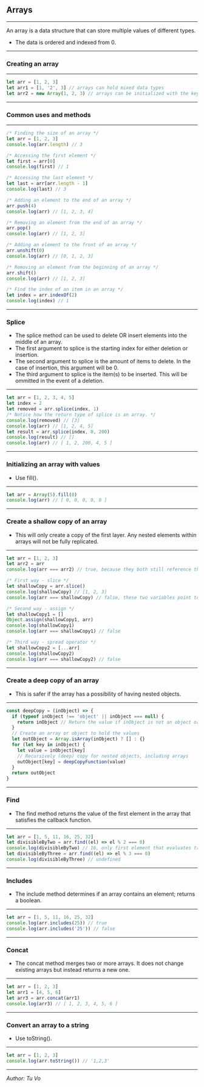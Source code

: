 ## Arrays

---

An array is a data structure that can store multiple values of different types.

- The data is ordered and indexed from 0.

---

### Creating an array

---

```js
let arr = [1, 2, 3]
let arr1 = [1, '2', 3] // arrays can hold mixed data types
let arr2 = new Array(1, 2, 3) // arrays can be initialized with the keyword new
```

---

### Common uses and methods

---

```js
/* Finding the size of an array */
let arr = [1, 2, 3]
console.log(arr.length) // 3

/* Accessing the first element */
let first = arr[0]
console.log(first) // 1

/* Accessing the last element */
let last = arr[arr.length - 1]
console.log(last) // 3

/* Adding an element to the end of an array */
arr.push(4)
console.log(arr) // [1, 2, 3, 4]

/* Removing an element from the end of an array */
arr.pop()
console.log(arr) // [1, 2, 3]

/* Adding an element to the front of an array */
arr.unshift(0)
console.log(arr) // [0, 1, 2, 3]

/* Removing an element from the beginning of an array */
arr.shift()
console.log(arr) // [1, 2, 3]

/* Find the index of an item in an array */
let index = arr.indexOf(2)
console.log(index) // 1
```

---

### Splice

- The splice method can be used to delete OR insert elements into the middle of an array.
- The first argument to splice is the starting index for either deletion or insertion.
- The second argument to splice is the amount of items to delete. In the case of insertion, this argument will be 0.
- The third argument to splice is the item(s) to be inserted. This will be ommitted in the event of a deletion.

---

```js
let arr = [1, 2, 3, 4, 5]
let index = 2
let removed = arr.splice(index, 1)
/* Notice how the return type of splice is an array. */
console.log(removed) // [3]
console.log(arr) // [1, 2, 4, 5]
let result = arr.splice(index, 0, 200)
console.log(result) // []
console.log(arr) // [ 1, 2, 200, 4, 5 ]
```

---

### Initializing an array with values

- Use fill().

---

```js
let arr = Array(5).fill(0)
console.log(arr) // [ 0, 0, 0, 0, 0 ]
```

---

### Create a shallow copy of an array

- This will only create a copy of the first layer. Any nested elements within arrays will not be fully replicated.

---

```js
let arr = [1, 2, 3]
let arr2 = arr
console.log(arr === arr2) // true, because they both still reference the same object

/* First way - slice */
let shallowCopy = arr.slice()
console.log(shallowCopy) // [1, 2, 3]
console.log(arr === shallowCopy) // false, these two variables point to different objects

/* Second way - assign */
let shallowCopy1 = []
Object.assign(shallowCopy1, arr)
console.log(shallowCopy1)
console.log(arr === shallowCopy1) // false

/* Third way - spread operator */
let shallowCopy2 = [...arr]
console.log(shallowCopy2)
console.log(arr === shallowCopy2) // false
```

---

### Create a deep copy of an array

- This is safer if the array has a possibility of having nested objects.

---

```js
const deepCopy = (inObject) => {
  if (typeof inObject !== 'object' || inObject === null) {
    return inObject // Return the value if inObject is not an object or is null. Recall that typeof null is object.
  }
  // Create an array or object to hold the values
  let outObject = Array.isArray(inObject) ? [] : {}
  for (let key in inObject) {
    let value = inObject[key]
    // Recursively (deep) copy for nested objects, including arrays
    outObject[key] = deepCopyFunction(value)
  }
  return outObject
}
```

---

### Find

- The find method returns the value of the first element in the array that satisfies the callback function.

---

```js
let arr = [1, 5, 11, 16, 25, 32]
let divisibleByTwo = arr.find((el) => el % 2 === 0)
console.log(divisibleByTwo) // 16, only first element that evaluates true is returned
let divisibleByThree = arr.find((el) => el % 3 === 0)
console.log(divisibleByThree) // undefined
```

---

### Includes

- The include method determines if an array contains an element; returns a boolean.

---

```js
let arr = [1, 5, 11, 16, 25, 32]
console.log(arr.includes(25)) // true
console.log(arr.includes('25')) // false
```

---

### Concat

- The concat method merges two or more arrays. It does not change existing arrays but instead returns a new one.

---

```js
let arr = [1, 2, 3]
let arr1 = [4, 5, 6]
let arr3 = arr.concat(arr1)
console.log(arr3) // [ 1, 2, 3, 4, 5, 6 ]
```

---

### Convert an array to a string

- Use toString().

---

```js
let arr = [1, 2, 3]
console.log(arr.toString()) // '1,2,3'
```

---

_Author: Tu Vo_
